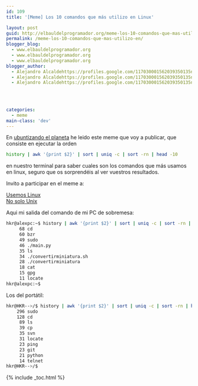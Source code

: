 ```yaml
---
id: 109
title: '[Meme] Los 10 comandos que más utilizo en Linux'

layout: post
guid: http://elbauldelprogramador.org/meme-los-10-comandos-que-mas-utilizo-en-linux/
permalink: /meme-los-10-comandos-que-mas-utilizo-en/
blogger_blog:
  - www.elbauldelprogramador.org
  - www.elbauldelprogramador.org
  - www.elbauldelprogramador.org
blogger_author:
  - Alejandro Alcaldehttps://profiles.google.com/117030001562039350135noreply@blogger.com
  - Alejandro Alcaldehttps://profiles.google.com/117030001562039350135noreply@blogger.com
  - Alejandro Alcaldehttps://profiles.google.com/117030001562039350135noreply@blogger.com

  
  
  
categories:
  - meme
main-class: 'dev'
---
```

<div class="icosh">
</div>

En <a target="_blank" href="http://www.ubuntizandoelplaneta.com/2011/01/meme-los-10-comandos-que-mas-utilizo.html">ubuntizando el planeta</a> he leido este meme que voy a publicar, que consiste en ejecutar la orden 

```bash
history | awk '{print $2}' | sort | uniq -c | sort -rn | head -10

```

en nuestro terminal para saber cuales son los comandos que más usamos en linux, seguro que os sorprendéis al ver vuestros resultados.

  
<!--ad-->

  
Invito a participar en el meme a:

<a target="_blank" href="http://usemoslinux.blogspot.com/">Usemos Linux</a>  
<a target="_blank" href="http://www.nosolounix.com/">No solo Unix</a>

Aqui mi salida del comando de mi PC de sobremesa:

```bash
hkr@alexpc:~$ history | awk '{print $2}' | sort | uniq -c | sort -rn | head -10
     68 cd
     60 bzr
     49 sudo
     46 ./main.py
     35 ls
     34 ./convertirminiatura.sh
     28 ./convertirminiatura
     18 cat
     15 gpg
     11 locate
hkr@alexpc:~$

```

Los del portátil:

```bash
hkr@HKR-->/$ history | awk '{print $2}' | sort | uniq -c | sort -rn | head -10
    296 sudo
    128 cd
     89 ls
     39 cp
     35 svn
     31 locate
     23 ping
     23 git
     21 python
     14 telnet
hkr@HKR-->/$

```



{% include _toc.html %}
